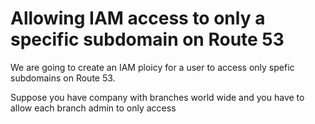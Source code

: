 # Allowing IAM access to only a specific subdomain on Route 53

We are going to create an IAM ploicy for a user to access only spefic subdomains on Route 53.

Suppose you have company with branches world wide and you have to allow each branch admin to only access 
